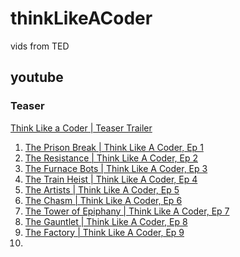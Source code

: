 # thinkLikeACoder
vids from TED


## youtube
### Teaser
[Think Like a Coder | Teaser Trailer](https://youtu.be/qhAAmyGnA-M)  
1. [The Prison Break | Think Like A Coder, Ep 1](https://youtu.be/KFVdHDMcepw)  
1. [The Resistance | Think Like A Coder, Ep 2](https://youtu.be/axBuiB55CfA)  
1. [The Furnace Bots | Think Like A Coder, Ep 3](https://youtu.be/wQPArC8NN5o)  
1. [The Train Heist | Think Like A Coder, Ep 4](https://youtu.be/_kR93WRw31Y)  
1. [The Artists | Think Like A Coder, Ep 5](https://youtu.be/7mOev8v3D1U)  
1. [The Chasm | Think Like A Coder, Ep 6](https://youtu.be/bbM-zSkjvHo)  
1. [The Tower of Epiphany | Think Like A Coder, Ep 7](https://youtu.be/Xq-szohkAqU)  
1. [The Gauntlet | Think Like A Coder, Ep 8](https://youtu.be/8dEdCea-UVU)  
1. [The Factory | Think Like A Coder, Ep 9](https://youtu.be/5y0pcLkD7-I)  
1. []()
